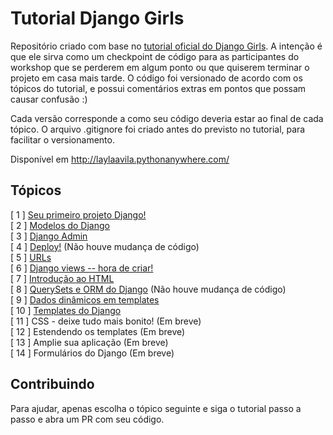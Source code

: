 # Tutorial Django Girls
Repositório criado com base no [tutorial oficial do Django Girls](https://tutorial.djangogirls.org/pt/). A intenção é que ele sirva como um checkpoint de código para as participantes do workshop que se perderem em algum ponto ou que quiserem terminar o projeto em casa mais tarde. O código foi versionado de acordo com os tópicos do tutorial, e possui comentários extras em pontos que possam causar confusão :)

Cada versão corresponde a como seu código deveria estar ao final de cada tópico. O arquivo .gitignore foi criado antes do previsto no tutorial, para facilitar o versionamento.

Disponível em http://laylaavila.pythonanywhere.com/

## Tópicos
[ 1 ] [Seu primeiro projeto Django!](https://github.com/LaylaCsAvila/my-first-blog/releases/tag/V1)<br/>
[ 2 ] [Modelos do Django](https://github.com/LaylaCsAvila/my-first-blog/releases/tag/V2)<br/>
[ 3 ] [Django Admin](https://github.com/LaylaCsAvila/my-first-blog/releases/tag/V3)<br/>
[ 4 ] [Deploy!](https://github.com/LaylaCsAvila/my-first-blog/releases/tag/V4) (Não houve mudança de código)<br/>
[ 5 ] [URLs](https://github.com/LaylaCsAvila/my-first-blog/releases/tag/V5)<br/>
[ 6 ] [Django views -- hora de criar!](https://github.com/LaylaCsAvila/my-first-blog/releases/tag/V6)<br/>
[ 7 ] [Introdução ao HTML](https://github.com/LaylaCsAvila/my-first-blog/releases/tag/V7)<br/>
[ 8 ] [QuerySets e ORM do Django](https://github.com/LaylaCsAvila/my-first-blog/releases/tag/V8) (Não houve mudança de código)<br/>
[ 9 ] [Dados dinâmicos em templates](https://github.com/LaylaCsAvila/my-first-blog/releases/tag/V9)<br/>
[ 10 ] [Templates do Django](https://github.com/LaylaCsAvila/my-first-blog/releases/tag/V10)<br/>
[ 11 ] CSS - deixe tudo mais bonito! (Em breve)<br/>
[ 12 ] Estendendo os templates (Em breve)<br/>
[ 13 ] Amplie sua aplicação (Em breve)<br/>
[ 14 ] Formulários do Django (Em breve)<br/>

## Contribuindo
Para ajudar, apenas escolha o tópico seguinte e siga o tutorial passo a passo e abra um PR com seu código.
